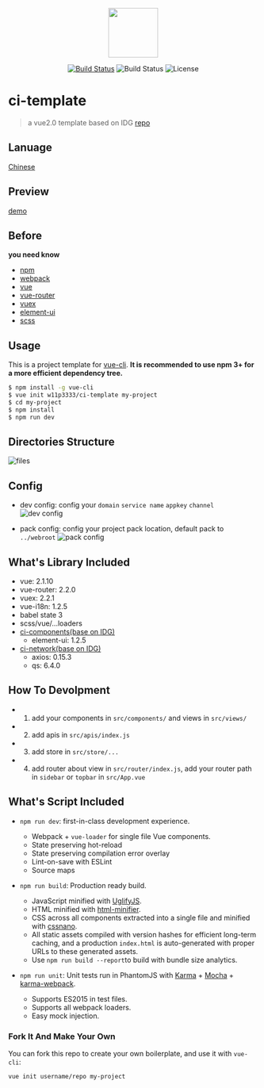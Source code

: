 <p align="center"><img width="100"src="https://camo.githubusercontent.com/728ce9f78c3139e76fa69925ad7cc502e32795d2/68747470733a2f2f7675656a732e6f72672f696d616765732f6c6f676f2e706e67"></a></p>

<p align="center">
  <a href="https://circleci.com/gh/w11p3333/ci-template/tree/master"><img src="https://img.shields.io/circleci/project/w11p3333/ci-template/master.svg" alt="Build Status"></a>
  <img src="https://img.shields.io/github/stars/w11p3333/ci-template.svg?style=social&label=Star" alt="Build Status">
  <img src="https://img.shields.io/packagist/l/doctrine/orm.svg" alt="License">
  <br>
</p>

# ci-template

> a vue2.0 template based on IDG [repo](https://github.com/w11p3333/ci-template)

## Lanuage

[Chinese](./README_zh.md)

## Preview

[demo](https://w11p3333.github.io/ci-template/example)

## Before
**you need know**
- [npm](https://www.npmjs.com/)
- [webpack](http://webpackdoc.com/)
-  [vue](https://cn.vuejs.org/)
-  [vue-router](https://router.vuejs.org/zh-cn/)
-  [vuex](https://vuex.vuejs.org/zh-cn/)
-  [element-ui](http://element.eleme.io/#/zh-CN)
-  [scss](http://sass-lang.com/)

## Usage

This is a project template for [vue-cli](https://github.com/vuejs/vue-cli). **It is recommended to use npm 3+ for a more efficient dependency tree.**

``` bash
$ npm install -g vue-cli
$ vue init w11p3333/ci-template my-project
$ cd my-project
$ npm install
$ npm run dev
```

## Directories Structure

![files](http://7xtc17.com1.z0.glb.clouddn.com/Snip20170324_10.png)

## Config
- dev config: config your `domain`  `service name` `appkey` `channel`
![dev config](http://7xtc17.com1.z0.glb.clouddn.com/Snip20170327_4.png)

- pack config: config your project pack location, default pack to `../webroot`
![pack config](http://7xtc17.com1.z0.glb.clouddn.com/Snip20170327_5.png)

## What's Library Included
- vue: 2.1.10
- vue-router: 2.2.0
- vuex: 2.2.1
- vue-i18n: 1.2.5
- babel state 3
- scss/vue/...loaders
- [ci-components(base on IDG)](https://www.npmjs.com/package/ci-components)
  - element-ui: 1.2.5
- [ci-network(base on IDG)](https://www.npmjs.com/package/ci-network)
  - axios: 0.15.3
  - qs: 6.4.0

## How To Devolpment

- 1. add your components in `src/components/` and views in `src/views/`
- 2. add apis in `src/apis/index.js`
- 3. add store in 
     `src/store/...`
- 4. add router about view in `src/router/index.js`, add your router path in `sidebar` or `topbar` in `src/App.vue` 


## What's Script Included

- `npm run dev`: first-in-class development experience.
  - Webpack + `vue-loader` for single file Vue components.
  - State preserving hot-reload
  - State preserving compilation error overlay
  - Lint-on-save with ESLint
  - Source maps

- `npm run build`: Production ready build.
  - JavaScript minified with [UglifyJS](https://github.com/mishoo/UglifyJS2).
  - HTML minified with [html-minifier](https://github.com/kangax/html-minifier).
  - CSS across all components extracted into a single file and minified with [cssnano](https://github.com/ben-eb/cssnano).
  - All static assets compiled with version hashes for efficient long-term caching, and a production `index.html` is auto-generated with proper URLs to these generated assets.
  - Use `npm run build --report`to build with bundle size analytics.

- `npm run unit`: Unit tests run in PhantomJS with [Karma](http://karma-runner.github.io/0.13/index.html) + [Mocha](http://mochajs.org/) + [karma-webpack](https://github.com/webpack/karma-webpack).
  - Supports ES2015 in test files.
  - Supports all webpack loaders.
  - Easy mock injection.


### Fork It And Make Your Own

You can fork this repo to create your own boilerplate, and use it with `vue-cli`:

``` bash
vue init username/repo my-project
```


